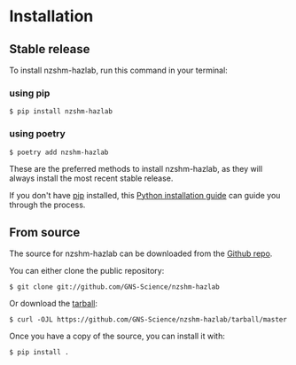 # Installation

## Stable release

To install nzshm-hazlab, run this command in your
terminal:

### using  pip

``` console
$ pip install nzshm-hazlab
```

### using  poetry

``` console
$ poetry add nzshm-hazlab
```

These are the preferred methods to install nzshm-hazlab, as they will always install the most recent stable release.

If you don't have [pip][] installed, this [Python installation guide][]
can guide you through the process.

## From source

The source for nzshm-hazlab can be downloaded from
the [Github repo][].

You can either clone the public repository:

``` console
$ git clone git://github.com/GNS-Science/nzshm-hazlab
```

Or download the [tarball][]:

``` console
$ curl -OJL https://github.com/GNS-Science/nzshm-hazlab/tarball/master
```

Once you have a copy of the source, you can install it with:

``` console
$ pip install .
```

  [pip]: https://pip.pypa.io
  [Python installation guide]: http://docs.python-guide.org/en/latest/starting/installation/
  [Github repo]: https://github.com/%7B%7B%20cookiecutter.github_username%20%7D%7D/%7B%7B%20cookiecutter.project_slug%20%7D%7D
  [tarball]: https://github.com/%7B%7B%20cookiecutter.github_username%20%7D%7D/%7B%7B%20cookiecutter.project_slug%20%7D%7D/tarball/master